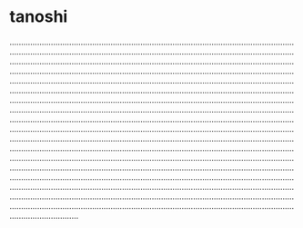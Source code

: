 # tanoshi

......................................................................................................................................................................................................................................................................................................................................................................................................................................................................................................................................................................................................................................................................................................................................................................................................................................................................................................................................................................................................................................................................................................................................................................................................................................................................................................................................................................................................................................................................................................................................................................................................................................................................................................................................................................................................................................................................................................................................................................................................................................................................................................................................................................................................................................................................................................................................................